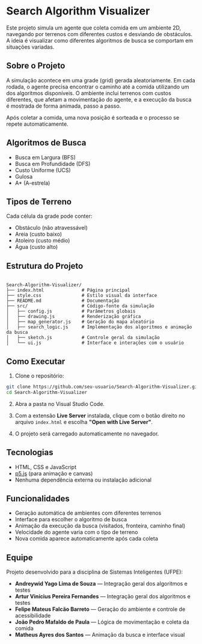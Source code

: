 # Search Algorithm Visualizer

Este projeto simula um agente que coleta comida em um ambiente 2D, navegando por terrenos com diferentes custos e desviando de obstáculos. A ideia é visualizar como diferentes algoritmos de busca se comportam em situações variadas.

## Sobre o Projeto

A simulação acontece em uma grade (grid) gerada aleatoriamente. Em cada rodada, o agente precisa encontrar o caminho até a comida utilizando um dos algoritmos disponíveis. O ambiente inclui terrenos com custos diferentes, que afetam a movimentação do agente, e a execução da busca é mostrada de forma animada, passo a passo.

Após coletar a comida, uma nova posição é sorteada e o processo se repete automaticamente.

## Algoritmos de Busca

- Busca em Largura (BFS)
- Busca em Profundidade (DFS)
- Custo Uniforme (UCS)
- Gulosa
- A* (A-estrela)

## Tipos de Terreno

Cada célula da grade pode conter:

- Obstáculo (não atravessável)
- Areia (custo baixo)
- Atoleiro (custo médio)
- Água (custo alto)

## Estrutura do Projeto

```

Search-Algorithm-Visualizer/
├── index.html              # Página principal
├── style.css               # Estilo visual da interface
├── README.md               # Documentação
├── src/                    # Código-fonte da simulação
│   ├── config.js           # Parâmetros globais
│   ├── drawing.js          # Renderização gráfica
│   ├── map_generator.js    # Geração do mapa aleatório
│   ├── search_logic.js     # Implementação dos algoritmos e animação da busca
│   ├── sketch.js           # Controle geral da simulação
│   └── ui.js               # Interface e interações com o usuário

````

## Como Executar

1. Clone o repositório:

```bash
git clone https://github.com/seu-usuario/Search-Algorithm-Visualizer.git
cd Search-Algorithm-Visualizer
````

2. Abra a pasta no Visual Studio Code.

3. Com a extensão **Live Server** instalada, clique com o botão direito no arquivo `index.html` e escolha **"Open with Live Server"**.

4. O projeto será carregado automaticamente no navegador.

## Tecnologias

* HTML, CSS e JavaScript
* [p5.js](https://p5js.org/) (para animação e canvas)
* Nenhuma dependência externa ou instalação adicional

## Funcionalidades

* Geração automática de ambientes com diferentes terrenos
* Interface para escolher o algoritmo de busca
* Animação da execução da busca (visitados, fronteira, caminho final)
* Velocidade do agente varia com o tipo de terreno
* Nova comida aparece automaticamente após cada coleta

## Equipe

Projeto desenvolvido para a disciplina de Sistemas Inteligentes (UFPE):

* **Andreywid Yago Lima de Souza** — Integração geral dos algoritmos e testes
* **Artur Vinícius Pereira Fernandes** — Integração geral dos algoritmos e testes
* **Felipe Mateus Falcão Barreto** — Geração do ambiente e controle de acessibilidade
* **João Pedro Mafaldo de Paula** — Lógica de movimentação e coleta da comida
* **Matheus Ayres dos Santos** — Animação da busca e interface visual
